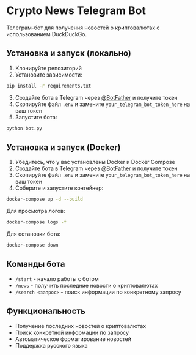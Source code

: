 # Crypto News Telegram Bot

Телеграм-бот для получения новостей о криптовалютах с использованием DuckDuckGo.

## Установка и запуск (локально)

1. Клонируйте репозиторий
2. Установите зависимости:
```bash
pip install -r requirements.txt
```

3. Создайте бота в Telegram через [@BotFather](https://t.me/BotFather) и получите токен
4. Скопируйте файл `.env` и замените `your_telegram_bot_token_here` на ваш токен
5. Запустите бота:
```bash
python bot.py
```

## Установка и запуск (Docker)

1. Убедитесь, что у вас установлены Docker и Docker Compose
2. Создайте бота в Telegram через [@BotFather](https://t.me/BotFather) и получите токен
3. Скопируйте файл `.env` и замените `your_telegram_bot_token_here` на ваш токен
4. Соберите и запустите контейнер:
```bash
docker-compose up -d --build
```

Для просмотра логов:
```bash
docker-compose logs -f
```

Для остановки бота:
```bash
docker-compose down
```

## Команды бота

- `/start` - начало работы с ботом
- `/news` - получить последние новости о криптовалютах
- `/search <запрос>` - поиск информации по конкретному запросу

## Функциональность

- Получение последних новостей о криптовалютах
- Поиск конкретной информации по запросу
- Автоматическое форматирование новостей
- Поддержка русского языка 